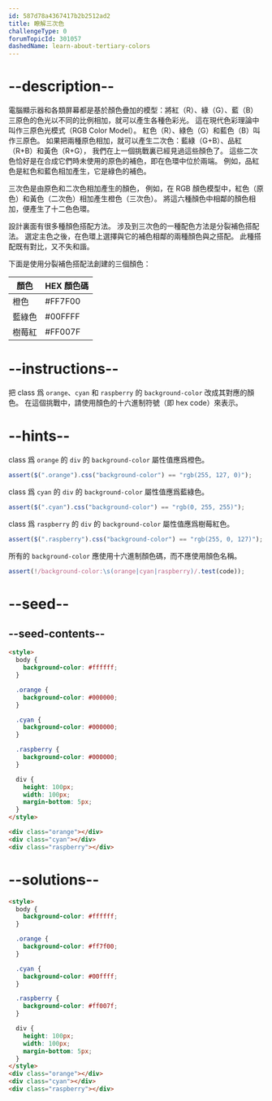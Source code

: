 ```yaml
---
id: 587d78a4367417b2b2512ad2
title: 瞭解三次色
challengeType: 0
forumTopicId: 301057
dashedName: learn-about-tertiary-colors
---
```


# --description--

電腦顯示器和各類屏幕都是基於顏色疊加的模型：將紅（R）、綠（G）、藍（B）三原色的色光以不同的比例相加，就可以產生各種色彩光。 這在現代色彩理論中叫作三原色光模式（RGB Color Model）。 紅色（R）、綠色（G）和藍色（B）叫作三原色。 如果把兩種原色相加，就可以產生二次色：藍綠（G+B）、品紅（R+B）和黃色（R+G）， 我們在上一個挑戰裏已經見過這些顏色了。 這些二次色恰好是在合成它們時未使用的原色的補色，即在色環中位於兩端。 例如，品紅色是紅色和藍色相加產生，它是綠色的補色。

三次色是由原色和二次色相加產生的顏色， 例如，在 RGB 顏色模型中，紅色（原色）和黃色（二次色）相加產生橙色（三次色）。 將這六種顏色中相鄰的顏色相加，便產生了十二色色環。

設計裏面有很多種顏色搭配方法。 涉及到三次色的一種配色方法是分裂補色搭配法。 選定主色之後，在色環上選擇與它的補色相鄰的兩種顏色與之搭配。 此種搭配既有對比，又不失和諧。

下面是使用分裂補色搭配法創建的三個顏色：

<table class='table table-striped'><thead><tr><th>顏色</th><th>HEX 顏色碼</th></tr></thead><thead></thead><tbody><tr><td>橙色</td><td>#FF7F00</td></tr><tr><td>藍綠色</td><td>#00FFFF</td></tr><tr><td>樹莓紅</td><td>#FF007F</td></tr></tbody></table>

# --instructions--

把 class 爲 `orange`、`cyan` 和 `raspberry` 的 `background-color` 改成其對應的顏色。 在這個挑戰中，請使用顏色的十六進制符號（即 hex code）來表示。

# --hints--

class 爲 `orange` 的 `div` 的 `background-color` 屬性值應爲橙色。

```js
assert($(".orange").css("background-color") == "rgb(255, 127, 0)");
```

class 爲 `cyan` 的 `div` 的 `background-color` 屬性值應爲藍綠色。

```js
assert($(".cyan").css("background-color") == "rgb(0, 255, 255)");
```

class 爲 `raspberry` 的 `div` 的 `background-color` 屬性值應爲樹莓紅色。

```js
assert($(".raspberry").css("background-color") == "rgb(255, 0, 127)");
```

所有的 `background-color` 應使用十六進制顏色碼，而不應使用顏色名稱。

```js
assert(!/background-color:\s(orange|cyan|raspberry)/.test(code));
```

# --seed--

## --seed-contents--

```html
<style>
  body {
    background-color: #ffffff;
  }

  .orange {
    background-color: #000000;
  }

  .cyan {
    background-color: #000000;
  }

  .raspberry {
    background-color: #000000;
  }

  div {
    height: 100px;
    width: 100px;
    margin-bottom: 5px;
  }
</style>

<div class="orange"></div>
<div class="cyan"></div>
<div class="raspberry"></div>
```

# --solutions--

```html
<style>
  body {
    background-color: #ffffff;
  }

  .orange {
    background-color: #ff7f00;
  }

  .cyan {
    background-color: #00ffff;
  }

  .raspberry {
    background-color: #ff007f;
  }

  div {
    height: 100px;
    width: 100px;
    margin-bottom: 5px;
  }
</style>
<div class="orange"></div>
<div class="cyan"></div>
<div class="raspberry"></div>
```
